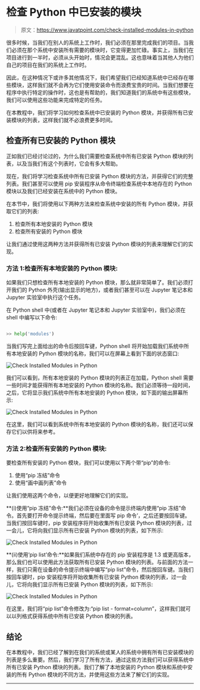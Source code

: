 # 检查 Python 中已安装的模块

> 原文：<https://www.javatpoint.com/check-installed-modules-in-python>

很多时候，当我们在别人的系统上工作时，我们必须在那里完成我们的项目。当我们必须在那个系统中安装所有需要的模块时，它变得更加忙碌。事实上，当我们在项目进行到一半时，必须从头开始时，情况会更混乱。这也意味着当其他人为他们自己的项目在我们的系统上工作时。

因此，在这种情况下或许多其他情况下，我们希望我们已经知道系统中已经存在哪些模块，这样我们就不会再为它们使用安装命令而浪费宝贵的时间。当我们想要在程序中执行特定的操作时，这也是有帮助的，我们知道我们的系统中有这些模块，我们可以使用这些功能来完成特定的任务。

在本教程中，我们将学习如何检查系统中已安装的 Python 模块，并获得所有已安装模块的列表，这样我们就不必浪费更多时间。

## 检查所有已安装的 Python 模块

正如我们已经讨论过的，为什么我们需要检查系统中所有已安装 Python 模块的列表，以及当我们有这个列表时，它会有多大帮助。

现在，我们将学习检查系统中所有已安装 Python 模块的方法，并获得它们的完整列表。我们甚至可以使用 pip 安装程序从命令终端检查系统中本地存在的 Python 模块以及我们已经安装在系统中的 Python 模块。

在本节中，我们将使用以下两种方法来检查系统中安装的所有 Python 模块，并获取它们的列表:

1.  检查所有本地安装的 Python 模块
2.  检查所有安装的 Python 模块

让我们通过使用这两种方法并获得所有已安装 Python 模块的列表来理解它们的实现。

### 方法 1:检查所有本地安装的 Python 模块:

如果我们只想检查所有本地安装的 Python 模块，那么就非常简单了。我们必须打开我们的 Python 外壳(输出显示的地方)，或者我们甚至可以在 Jupyter 笔记本和 Jupyter 实验室中执行这个任务。

在 Python shell 中(或者在 Jupyter 笔记本和 Jupyter 实验室中)，我们必须在 shell 中编写以下命令:

```py

>> help('modules')

```

当我们写完上面给出的命令后按回车键，Python shell 将开始加载我们系统中所有本地安装的 Python 模块的名称，我们可以在屏幕上看到下面的状态窗口:

![Check Installed Modules in Python](img/8e33c98e92dd4a544bc08605d31f5098.png)

我们可以看到，所有本地安装的 Python 模块的列表正在加载，Python shell 需要一些时间才能获得所有本地安装的 Python 模块的名称。我们必须等待一段时间，之后，它将显示我们系统中所有本地安装的 Python 模块，如下面的输出屏幕所示:

![Check Installed Modules in Python](img/fa35fbcee798a4d5c7af93645a456043.png)

在这里，我们可以看到系统中所有本地安装的 Python 模块的名称，我们还可以保存它们以供将来参考。

### 方法 2:检查所有安装的 Python 模块:

要检查所有安装的 Python 模块，我们可以使用以下两个带“pip”的命令:

1.  使用“pip 冻结”命令
2.  使用“画中画列表”命令

让我们使用这两个命令，以便更好地理解它们的实现。

**(i)使用“pip 冻结”命令:**我们必须在设备的命令提示终端内使用“pip 冻结”命令。首先要打开命令提示终端，然后要在里面写 pip 命令’，之后还要按回车键。当我们按回车键时，pip 安装程序将开始收集所有已安装 Python 模块的列表，过一会儿，它将向我们显示所有已安装 Python 模块的列表，如下所示:

![Check Installed Modules in Python](img/7edde8e77c592cf97a87aa2fcbb5e463.png)

**(ii)使用‘pip list’命令:**如果我们系统中存在的 pip 安装程序是 1.3 或更高版本，那么我们也可以使用此方法获取所有已安装 Python 模块的列表。与前面的方法一样，我们只需在设备的命令提示终端中编写“pip list”命令，然后按回车键。当我们按回车键时，pip 安装程序将开始收集所有已安装 Python 模块的列表，过一会儿，它将向我们显示所有已安装 Python 模块的列表，如下所示:

![Check Installed Modules in Python](img/2eb5ccab7a8dd1c58932bdd7d9c48d4b.png)

在这里，我们将“pip list”命令修改为:“pip list - format=column”，这样我们就可以以列格式获得系统中所有已安装 Python 模块的列表。

## 结论

在本教程中，我们已经了解到在我们的系统或某人的系统中拥有所有已安装模块的列表是多么重要。然后，我们学习了所有方法，通过这些方法我们可以获得系统中所有已安装 Python 模块的列表。我们了解了本地安装的 Python 模块和系统中安装的所有 Python 模块的不同方法，并使用这些方法来了解它们的实现。

* * *